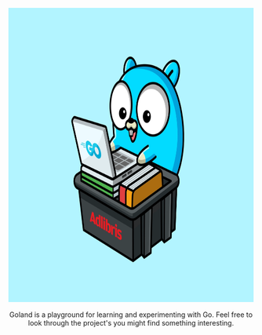 <p align="center">
  <a href="https://goclone.io/">
    <img alt="gopher" src="docs/media/laptop.webp" width="500" height="600"> 
  </a>
</p>

<p align="center">
Goland is a playground for learning and experimenting with Go. Feel free to look through the project's you might find something interesting.
</p>
<br>